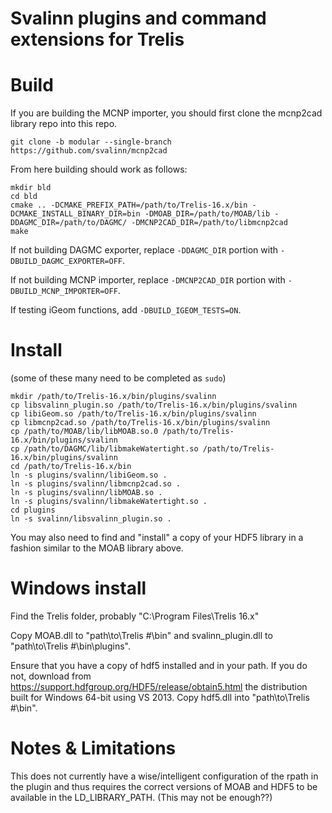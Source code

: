 Svalinn plugins and command extensions for Trelis
===================================================

Build
======

If you are building the MCNP importer, you should first clone the mcnp2cad library repo into this repo.
```
git clone -b modular --single-branch https://github.com/svalinn/mcnp2cad
```

From here building should work as follows:
```
mkdir bld
cd bld
cmake .. -DCMAKE_PREFIX_PATH=/path/to/Trelis-16.x/bin -DCMAKE_INSTALL_BINARY_DIR=bin -DMOAB_DIR=/path/to/MOAB/lib -DDAGMC_DIR=/path/to/DAGMC/ -DMCNP2CAD_DIR=/path/to/libmcnp2cad
make
```

If not building DAGMC exporter, replace `-DDAGMC_DIR` portion with `-DBUILD_DAGMC_EXPORTER=OFF`.

If not building MCNP importer, replace `-DMCNP2CAD_DIR` portion with `-DBUILD_MCNP_IMPORTER=OFF`.

If testing iGeom functions, add `-DBUILD_IGEOM_TESTS=ON`.

Install
=======

(some of these many need to be completed as `sudo`)
```
mkdir /path/to/Trelis-16.x/bin/plugins/svalinn
cp libsvalinn_plugin.so /path/to/Trelis-16.x/bin/plugins/svalinn
cp libiGeom.so /path/to/Trelis-16.x/bin/plugins/svalinn
cp libmcnp2cad.so /path/to/Trelis-16.x/bin/plugins/svalinn
cp /path/to/MOAB/lib/libMOAB.so.0 /path/to/Trelis-16.x/bin/plugins/svalinn
cp /path/to/DAGMC/lib/libmakeWatertight.so /path/to/Trelis-16.x/bin/plugins/svalinn
cd /path/to/Trelis-16.x/bin
ln -s plugins/svalinn/libiGeom.so .
ln -s plugins/svalinn/libmcnp2cad.so .
ln -s plugins/svalinn/libMOAB.so .
ln -s plugins/svalinn/libmakeWatertight.so .
cd plugins
ln -s svalinn/libsvalinn_plugin.so .
```

You may also need to find and "install" a copy of your HDF5 library in a
fashion similar to the MOAB library above.

# Windows install
Find the Trelis folder, probably "C:\Program Files\Trelis 16.x\"

Copy MOAB.dll to "path\to\Trelis #\bin\" and svalinn_plugin.dll to "path\to\Trelis #\bin\plugins\".

Ensure that you have a copy of hdf5 installed and in your path.  If you do not, download from https://support.hdfgroup.org/HDF5/release/obtain5.html the distribution built for Windows 64-bit using VS 2013. Copy hdf5.dll into "path\to\Trelis #\bin\". 


Notes & Limitations
====================

This does not currently have a wise/intelligent configuration of the rpath in the plugin and thus requires the correct versions of MOAB and HDF5 to be available in the LD_LIBRARY_PATH.  (This may not be enough??)

